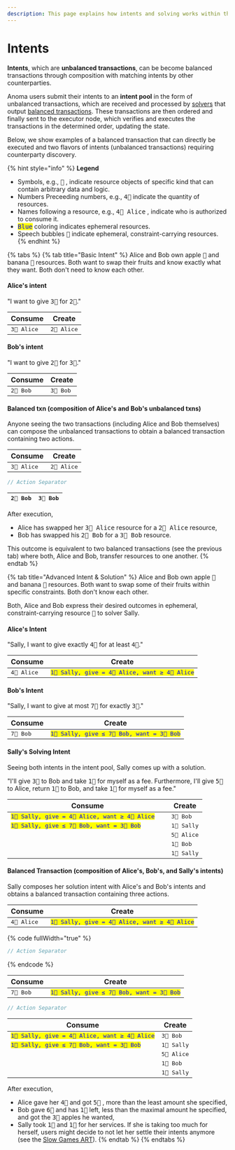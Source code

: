 ```yaml
---
description: This page explains how intents and solving works within the Anoma protocol.
---
```


# Intents

**Intents**, which are **unbalanced transactions**, can be become balanced transactions through composition with matching intents by other counterparties.

Anoma users submit their intents to an **intent pool** in the form of unbalanced transactions, which are received and processed by [solvers](../services/solving.md) that output [balanced transactions](balanced-transactions.md). These transactions are then ordered and finally sent to the executor node, which verifies and executes the transactions in the determined order, updating the state.

Below, we show examples of a balanced transaction that can directly be executed and two flavors of  intents (unbalanced transactions) requiring counterparty discovery.

{% hint style="info" %}
**Legend**

* Symbols, e.g., <kbd>🍏</kbd> , indicate resource objects of specific kind that can contain arbitrary data and logic.
* Numbers Preceeding numbers, e.g., <kbd>4🍏</kbd> indicate the quantity of resources.
* Names following a resource, e.g., <kbd>4🍏 Alice</kbd> , indicate who is authorized to consume it.
* <kbd><mark style="color:blue;">Blue<mark style="color:blue;"></kbd> coloring indicates ephemeral resources.&#x20;
* Speech bubbles <kbd>💬</kbd> indicate ephemeral, constraint-carrying resources.
{% endhint %}

{% tabs %}
{% tab title="Basic Intent" %}
Alice and Bob own apple <kbd>🍏</kbd> and banana <kbd>🍌</kbd> resources. Both want to swap their fruits and know exactly what they want. Both don't need to know each other.

#### Alice's intent

"I want to give <kbd>3🍏</kbd> for <kbd>2🍌</kbd>."

| Consume              | Create               |
| -------------------- | -------------------- |
| <kbd>3🍏 Alice</kbd> | <kbd>2🍌 Alice</kbd> |

#### Bob's intent

"I want to give <kbd>2🍌</kbd> for <kbd>3🍏</kbd>."

| Consume            | Create             |
| ------------------ | ------------------ |
| <kbd>2🍌 Bob</kbd> | <kbd>3🍏 Bob</kbd> |

#### Balanced txn (composition of Alice's and Bob's unbalanced txns)

Anyone seeing the two transactions (including Alice and Bob themselves) can compose the unbalanced transactions to obtain a balanced transaction containing two actions.

| Consume              | Create               |
| -------------------- | -------------------- |
| <kbd>3🍏 Alice</kbd> | <kbd>2🍌 Alice</kbd> |

```c
// Action Separator
```

| <kbd>2🍌 Bob</kbd> | <kbd>3🍏 Bob</kbd> |
| ------------------ | ------------------ |

After execution,

* Alice has swapped her <kbd>3🍏 Alice</kbd> resource for a <kbd>2🍌 Alice</kbd> resource,&#x20;
* Bob has swapped his  <kbd>2🍌 Bob</kbd> for a <kbd>3🍏 Bob</kbd> resource.

This outcome is equivalent to two balanced transactions (see the previous tab) where both, Alice and Bob, transfer resources to one another.
{% endtab %}

{% tab title="Advanced Intent & Solution" %}
Alice and Bob own apple <kbd>🍏</kbd> and banana <kbd>🍌</kbd> resources. Both want to swap some of their fruits within specific constraints. Both don't know each other.

Both, Alice and Bob express their desired outcomes in ephemeral, constraint-carrying resource <kbd>💬</kbd> to solver Sally.

#### Alice's Intent

"Sally, I want to give exactly <kbd>4🍏</kbd> for at least <kbd>4🍌</kbd>."

<table data-full-width="true"><thead><tr><th>Consume</th><th>Create</th></tr></thead><tbody><tr><td><kbd>4🍏 Alice</kbd></td><td><kbd><mark style="color:blue;">1💬 Sally, give = 4🍏 Alice, want ≥ 4🍌 Alice</mark></kbd></td></tr></tbody></table>

#### Bob's Intent

"Sally, I want to give at most <kbd>7🍌</kbd> for exactly <kbd>3🍏</kbd>."

<table data-full-width="true"><thead><tr><th>Consume</th><th>Create</th></tr></thead><tbody><tr><td><kbd>7🍌 Bob</kbd></td><td><kbd><mark style="color:blue;">1💬 Sally, give ≤ 7🍌 Bob, want = 3🍏 Bob</mark></kbd></td></tr></tbody></table>

#### &#x20;Sally's Solving Intent

Seeing both intents in the intent pool, Sally comes up with a solution.

"I'll give <kbd>3🍏</kbd> to Bob and take <kbd>1🍏</kbd> for myself as a fee. Furthermore, I'll give <kbd>5🍌</kbd> to Alice, return <kbd>1🍌</kbd> to Bob, and take <kbd>1🍌</kbd> for myself as a fee."

<table data-full-width="true"><thead><tr><th width="351">Consume</th><th>Create</th></tr></thead><tbody><tr><td><kbd><mark style="color:blue;">1💬 Sally, give = 4🍏 Alice, want ≥ 4🍌 Alice</mark></kbd></td><td><kbd>3🍏 Bob</kbd></td></tr><tr><td><kbd><mark style="color:blue;">1💬 Sally, give ≤ 7🍌 Bob, want = 3🍏 Bob</mark></kbd></td><td><kbd>1🍏 Sally</kbd></td></tr><tr><td></td><td><kbd>5🍌 Alice</kbd></td></tr><tr><td></td><td><kbd>1🍌 Bob</kbd></td></tr><tr><td></td><td><kbd>1🍌 Sally</kbd></td></tr></tbody></table>

#### Balanced Transaction (composition of Alice's, Bob's, and Sally's intents)

Sally composes her solution intent with Alice's and Bob's intents and obtains a balanced transaction containing three actions.

<table data-full-width="true"><thead><tr><th>Consume</th><th>Create</th></tr></thead><tbody><tr><td><kbd>4🍏 Alice</kbd></td><td><kbd><mark style="color:blue;">1💬 Sally, give = 4🍏 Alice, want ≥ 4🍌 Alice</mark></kbd></td></tr></tbody></table>

{% code fullWidth="true" %}
```c
// Action Separator
```
{% endcode %}

<table data-header-hidden data-full-width="true"><thead><tr><th>Consume</th><th>Create</th></tr></thead><tbody><tr><td><kbd>7🍌 Bob</kbd></td><td><kbd><mark style="color:blue;">1💬 Sally, give ≤ 7🍌 Bob, want = 3🍏 Bob</mark></kbd></td></tr></tbody></table>

```c
// Action Separator
```

<table data-header-hidden data-full-width="true"><thead><tr><th>Consume</th><th>Create</th></tr></thead><tbody><tr><td><kbd><mark style="color:blue;">1💬 Sally, give = 4🍏 Alice, want ≥ 4🍌 Alice</mark></kbd></td><td><kbd>3🍏 Bob</kbd></td></tr><tr><td><kbd><mark style="color:blue;">1💬 Sally, give ≤ 7🍌 Bob, want = 3🍏 Bob</mark></kbd></td><td><kbd>1🍏 Sally</kbd></td></tr><tr><td></td><td><kbd>5🍌 Alice</kbd></td></tr><tr><td></td><td><kbd>1🍌 Bob</kbd></td></tr><tr><td></td><td><kbd>1🍌 Sally</kbd></td></tr></tbody></table>

After execution,

* Alice gave her <kbd>4🍏</kbd>  and got <kbd>5🍌</kbd> , more than the least amount she specified,
* Bob gave <kbd>6🍌</kbd> and has <kbd>1🍌</kbd> left, less than the maximal amount he specified, and got the <kbd>3🍏</kbd>  apples he wanted,
* Sally took <kbd>1🍏</kbd> and <kbd>1🍌</kbd> for her services. If she is taking too much for herself, users might decide to not let her settle their intents anymore (see the [Slow Games ART](https://zenodo.org/records/13765214)).
{% endtab %}
{% endtabs %}
